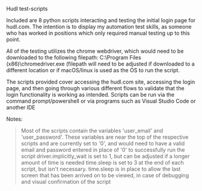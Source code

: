 Hudl test-scripts

Included are 8 python scripts interacting and testing the initial login page for hudl.com. The intention is to display my automation test skills, as someone who has worked in positions which only required manual testing up to this point.

All of the testing utilizes the chrome webdriver, which would need to be downloaded to the following filepath: C:\Program Files (x86)\chromedriver.exe (filepath will need to be adjusted if downloaded to a different location or if macOS/linux is used as the OS to run the script.

The scripts provided cover accessing the hudl.com site, accessing the login page, and then going through various different flows to validate that the login functionality is working as intended.
Scripts can be run via the command prompt/powershell or via programs such as Visual Studio Code or another IDE

Notes: 
> Most of the scripts contain the variables 'user_email' and 'user_password'. These variables are near the top of the respective scripts and are currently set to '0', and would need to have a valid email and password entered in place of '0' to successfully run the script
> driver.implicitly_wait is set to 1, but can be adjusted if a longer amount of time is needed
> time.sleep is set to 3 at the end of each script, but isn't necessary. time.sleep is in place to allow the last screen that has been arrived on to be viewed, in case of debugging and visual confirmation of the script

